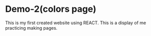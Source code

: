 # Demo-2(colors page)
This is my first created website using REACT.
This is a display of me practicing making pages.
